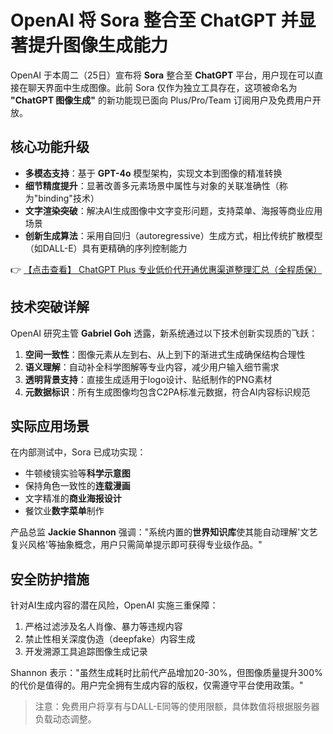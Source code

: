 # OpenAI 将 Sora 整合至 ChatGPT 并显著提升图像生成能力

OpenAI 于本周二（25日）宣布将 **Sora** 整合至 **ChatGPT** 平台，用户现在可以直接在聊天界面中生成图像。此前 Sora 仅作为独立工具存在，这项被命名为 **"ChatGPT 图像生成"** 的新功能现已面向 Plus/Pro/Team 订阅用户及免费用户开放。

## 核心功能升级

- **多模态支持**：基于 **GPT-4o** 模型架构，实现文本到图像的精准转换
- **细节精度提升**：显著改善多元素场景中属性与对象的关联准确性（称为"binding"技术）
- **文字渲染突破**：解决AI生成图像中文字变形问题，支持菜单、海报等商业应用场景
- **创新生成算法**：采用自回归（autoregressive）生成方式，相比传统扩散模型（如DALL-E）具有更精确的序列控制能力

👉 [【点击查看】 ChatGPT Plus 专业低价代开通优惠渠道整理汇总（全程质保）](https://bit.ly/DaiKai)

## 技术突破详解

OpenAI 研究主管 **Gabriel Goh** 透露，新系统通过以下技术创新实现质的飞跃：

1. **空间一致性**：图像元素从左到右、从上到下的渐进式生成确保结构合理性
2. **语义理解**：自动补全科学图解等专业内容，减少用户输入细节需求
3. **透明背景支持**：直接生成适用于logo设计、贴纸制作的PNG素材
4. **元数据标识**：所有生成图像均包含C2PA标准元数据，符合AI内容标识规范

## 实际应用场景

在内部测试中，Sora 已成功实现：
- 牛顿棱镜实验等**科学示意图**
- 保持角色一致性的**连载漫画**
- 文字精准的**商业海报设计**
- 餐饮业**数字菜单**制作

产品总监 **Jackie Shannon** 强调："系统内置的**世界知识库**使其能自动理解'文艺复兴风格'等抽象概念，用户只需简单提示即可获得专业级作品。"

## 安全防护措施

针对AI生成内容的潜在风险，OpenAI 实施三重保障：
1. 严格过滤涉及名人肖像、暴力等违规内容
2. 禁止性相关深度伪造（deepfake）内容生成
3. 开发溯源工具追踪图像生成记录

Shannon 表示："虽然生成耗时比前代产品增加20-30%，但图像质量提升300%的代价是值得的。用户完全拥有生成内容的版权，仅需遵守平台使用政策。"

> 注意：免费用户将享有与DALL-E同等的使用限额，具体数值将根据服务器负载动态调整。